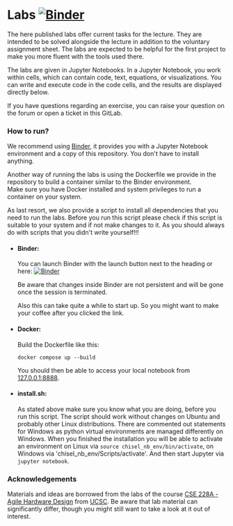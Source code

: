 # Labs [![Binder](https://mybinder.org/badge_logo.svg)](https://mybinder.org/v2/git/https%3A%2F%2Fgitlab.cs.uni-saarland.de%2Freineke%2Fsysarch-labs/HEAD?urlpath=tree)

The here published labs offer current tasks for the lecture.
They are intended to be solved alongside the lecture in addition to the voluntary assignment sheet.
The labs are expected to be helpful for the first project to make you more fluent with the tools used there.

The labs are given in Jupyter Notebooks. In a Jupyter Notebook, you work within cells, which can contain code, text, equations, or visualizations. You can write and execute code in the code cells, and the results are displayed directly below.

If you have questions regarding an exercise, you can raise your question on the forum or open a ticket in this GitLab.

### How to run?

We recommend using [Binder](https://mybinder.org/), it provides you with a Jupyter Notebook environment and a copy of this repository. You don't have to install anything.

Another way of running the labs is using the Dockerfile we provide in the repository to build a container similar to the Binder environment.\
Make sure you have Docker installed and system privileges to run a container on your system.

As last resort, we also provide a script to install all dependencies that you need to run the labs. Before you run this script please check if this script is suitable to your system and if not make changes to it. As you should always do with scripts that you didn't write yourself!!!

- #### Binder:
    You can launch Binder with the launch button next to the heading or here: [![Binder](https://mybinder.org/badge_logo.svg)](https://mybinder.org/v2/git/https%3A%2F%2Fgitlab.cs.uni-saarland.de%2Freineke%2Fsysarch-labs/HEAD?urlpath=tree)

    Be aware that changes inside Binder are not persistent and will be gone once the session is terminated.

    Also this can take quite a while to start up. So you might want to make your coffee after you clicked the link.

- #### Docker:
    Build the Dockerfile like this:

    ```
    docker compose up --build
    ```

    You should then be able to access your local notebook from [127.0.0.1:8888](127.0.0.1:8888).

- #### install.sh:
    As stated above make sure you know what you are doing, before you run this script.
    The script should work without changes on Ubuntu and probably other Linux distributions.
    There are commented out statements for Windows as python virtual environments are managed differently on Windows.
    When you finished the installation you will be able to activate an environment on Linux via `source chisel_nb_env/bin/activate`, on Windows via 'chisel_nb_env/Scripts/activate'. And then start Jupyter via `jupyter notebook`. 


### Acknowledgements

Materials and ideas are borrowed from the labs of the course [CSE 228A - Agile Hardware Design](https://classes.soe.ucsc.edu/cse228a/Winter24/) from [UCSC](https://www.ucsc.edu/). Be aware that lab material can significantly differ, though you might still want to take a look at it out of interest.